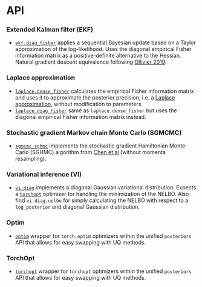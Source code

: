 # API

### Extended Kalman filter (EKF)
- [`ekf.diag_fisher`](/api/ekf/diag_fisher) applies a sequential Bayesian update based 
on a Taylor approximation of the log-likelihood. Uses the diagonal empirical Fisher
information matrix as a positive-definite alternative to the Hessian.
Natural gradient descent equivalence following [Ollivier 2019](https://arxiv.org/abs/1901.00696).

### Laplace approximation
- [`laplace.dense_fisher`](/api/laplace/dense_fisher) calculates the empirical Fisher
information matrix and uses it to approximate the posterior precision, i.e. a [Laplace
approximation](https://arxiv.org/abs/2106.14806), without modification to parameters.
- [`laplace.diag_fisher`](/api/laplace/diag_fisher) same as `laplace.dense_fisher` but
uses the diagonal empirical Fisher information matrix instead.


### Stochastic gradient Markov chain Monte Carlo (SGMCMC)
- [`sgmcmc.sghmc`](/api/sgmcmc/sghmc) implements the stochastic gradient Hamiltonian
Monte Carlo (SGHMC) algorithm from [Chen et al](https://arxiv.org/abs/1402.4102)
(without momenta resampling).


### Variational inference (VI)
- [`vi.diag`](/api/vi/diag) implements a diagonal Gaussian variational distribution.
Expects a [`torchopt`](https://github.com/metaopt/torchopt) optimizer for handling the
minimization of the NELBO. Also find `vi.diag.nelbo` for simply calculating the NELBO 
with respect to a `log_posterior` and diagonal Gaussian distribution.

### Optim
- [`optim`](/api/optim) wrapper for `torch.optim` optimizers within the unified `posteriors` 
API that allows for easy swapping with UQ methods.

### TorchOpt
- [`torchopt`](/api/torchopt) wrapper for `torchopt` optimizers within the unified
`posteriors` API that allows for easy swapping with UQ methods.